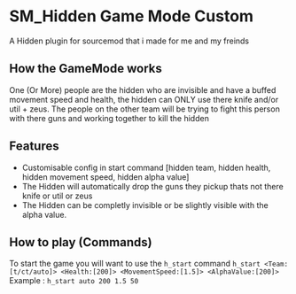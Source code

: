 # SM_Hidden Game Mode Custom
A Hidden plugin for sourcemod that i made for me and my freinds

## How the GameMode works
One (Or More) people are the hidden who are invisible and have a buffed movement speed and health, the hidden can ONLY use there knife and/or util + zeus.
The people on the other team will be trying to fight this person with there guns and working together to kill the hidden

## Features
- Customisable config in start command [hidden team, hidden health, hidden movement speed, hidden alpha value]
- The Hidden will automatically drop the guns they pickup thats not there knife or util or zeus
- The Hidden can be completly invisible or be slightly visible with the alpha value.

## How to play (Commands)

To start the game you will want to use the `h_start` command
`h_start <Team:[t/ct/auto]> <Health:[200]> <MovementSpeed:[1.5]> <AlphaValue:[200]>`
Example : `h_start auto 200 1.5 50`
